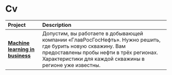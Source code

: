 # Cv
| Project | Description | 
| :-------| :-----------|
| [**Machine learning in business**](https://github.com/didizzy/Projects_for_cv/blob/main/notebooks/%D0%A1%D0%BA%D0%B2%D0%B0%D0%B6%D0%B8%D0%BD%D1%8B__.ipynb) | Допустим, вы работаете в добывающей компании «ГлавРосГосНефть». Нужно решить, где бурить новую скважину. Вам предоставлены пробы нефти в трёх регионах. Характеристики для каждой скважины в регионе уже известны. |
